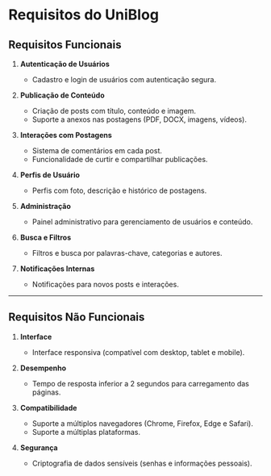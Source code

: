 # Requisitos do UniBlog

## Requisitos Funcionais

1. **Autenticação de Usuários**
   - Cadastro e login de usuários com autenticação segura.

2. **Publicação de Conteúdo**
   - Criação de posts com título, conteúdo e imagem.
   - Suporte a anexos nas postagens (PDF, DOCX, imagens, vídeos).

3. **Interações com Postagens**
   - Sistema de comentários em cada post.
   - Funcionalidade de curtir e compartilhar publicações.

4. **Perfis de Usuário**
   - Perfis com foto, descrição e histórico de postagens.

5. **Administração**
   - Painel administrativo para gerenciamento de usuários e conteúdo.

6. **Busca e Filtros**
   - Filtros e busca por palavras-chave, categorias e autores.

7. **Notificações Internas**
   - Notificações para novos posts e interações.

---

## Requisitos Não Funcionais

1. **Interface**
   - Interface responsiva (compatível com desktop, tablet e mobile).

2. **Desempenho**
   - Tempo de resposta inferior a 2 segundos para carregamento das páginas.

3. **Compatibilidade**
   - Suporte a múltiplos navegadores (Chrome, Firefox, Edge e Safari).
   - Suporte a múltiplas plataformas.

4. **Segurança**
   - Criptografia de dados sensíveis (senhas e informações pessoais).
